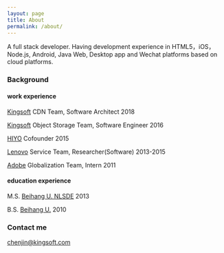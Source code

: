 ```yaml
---
layout: page
title: About
permalink: /about/
---
```


A full stack developer. Having development experience in HTML5，iOS，Node.js, Android, Java Web, Desktop app and Wechat platforms based on cloud platforms.

### Background

#### work experience
[Kingsoft](http://www.ksyun.com/) CDN Team, Software Architect 2018

[Kingsoft](http://www.ksyun.com/) Object Storage Team, Software Engineer 2016

[HIYO](http://hiyo.ren/) Cofounder 2015

[Lenovo](http://www.lenovo.com.cn/) Service Team, Researcher(Software) 2013-2015

[Adobe](http://www.adobe.com/) Globalization Team, Intern 2011


#### education experience

M.S. [Beihang U. NLSDE](http://www.nlsde.buaa.edu.cn/) 2013

B.S. [Beihang U.](http://www.buaa.edu.cn/) 2010

### Contact me

[chenjin@kingsoft.com](mailto:chenjin@kingsoft.com)
